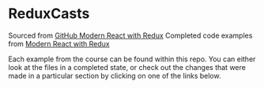 # ReduxCasts
Sourced from [GitHub Modern React with Redux](https://github.com/StephenGrider/ReduxCasts)
Completed code examples from [Modern React with Redux](https://udemy.com/react-redux)

Each example from the course can be found within this repo. You can either look at the files in a completed state, or check out the changes that were made in a particular section by clicking on one of the links below.
